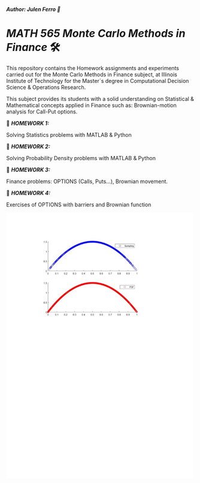 ***Author: Julen Ferro 🚗***

# ***_MATH 565 Monte Carlo Methods in Finance_*** 🛠️

This repository contains the Homework assignments and experiments carried out for the Monte Carlo Methods in Finance subject, at Illinois Institute of Technology for the Master´s degree in Computational Decision Science & Operations Research.

This subject provides its students with a solid understanding on Statistical & Mathematical concepts applied in Finance such as: Brownian-motion analysis for Call-Put options.

📁 ***_HOMEWORK 1:_***

Solving Statistics problems with MATLAB & Python

📁 ***_HOMEWORK 2:_***

Solving Probability Density problems with MATLAB & Python

📁 ***_HOMEWORK 3:_***

Finance problems: OPTIONS (Calls, Puts...), Brownian movement.

📁 ***_HOMEWORK 4:_***

Exercises of OPTIONS with barriers and Brownian function


<img src="https://github.com/ferriitoo/MATH565-Monte-Carlo-Methods-in-Finance-Public/blob/main/descarga.png" width="500"/>


